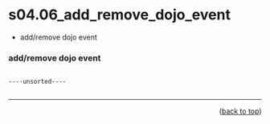 <a name="topage"></a>

# s04.06_add_remove_dojo_event

* add/remove dojo event

### add/remove dojo event

```

----unsorted----


```

----

<p align="right">(<a href="#topage">back to top</a>)</p>
<br/>
<br/>
